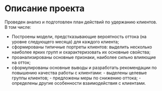 

#  Описание проекта

Проведен анализ и подготовлен план действий по удержанию клиентов. В том числе:

- Построены модели, предстказывающие вероятность оттока (на уровне следующего месяца) для каждого клиента;
- сформированы типичные портреты клиентов: выделить несколько наиболее ярких групп и охарактеризовать их основные свойства;
- проанализированы основные признаки, наиболее сильно влияющие на отток;
- сформулированы основные выводы и разработать рекомендации по повышению качества работы с клиентами:
       - выделены целевые группы клиентов;
       - предложены меры по снижению оттока;
       - определены другие особенности взаимодействия с клиентами.
